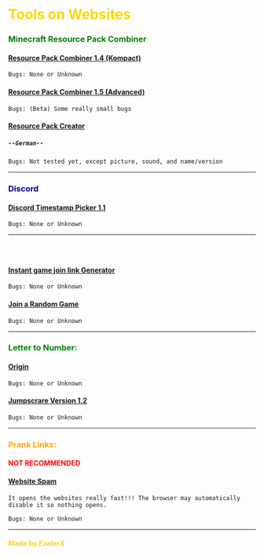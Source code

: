 # <font color="gold">Tools on Websites</font>


### <font color="green">Minecraft Resource Pack Combiner</font>

#### [Resource Pack Combiner  1.4 (Kompact)](https://exelerx.github.io/Tools-on-Websites/Minecraft/Combiner/1.4/index.html)

`Bugs: None or Unknown`

#### [Resource Pack Combiner  1.5 (Advanced)](https://exelerx.github.io/Tools-on-Websites/Minecraft/Combiner/1.5/index.html)

`Bugs: (Beta) Some really small bugs`


#### [Resource Pack Creator](https://exelerx.github.io/Tools-on-Websites/Minecraft/Combiner/Creator%20(Beta)/resourcepack-creator.html)
##### `--German--`
`Bugs: Not tested yet, except picture, sound, and name/version`

---

### <font color="darkblue">Discord</font>

#### [Discord Timestamp Picker  1.1](https://exelerx.github.io/Tools-on-Websites/Discord/index.html)

`Bugs: None or Unknown`

---
### <font color="white">Roblox</font>

#### [Instant game join link Generator](https://exelerx.github.io/Tools-on-Websites/Roblox/Join%20Game%20Link/index.html)

`Bugs: None or Unknown`

#### [Join a Random Game](https://exelerx.github.io/Tools-on-Websites/Roblox/Randome%20Game/index.html) 

`Bugs: None or Unknown`

---
### <font color="green">Letter to Number:</font>


#### [Origin](https://exelerx.github.io/Tools-on-Websites/LettertoNumber/LettertoNumber.html)

`Bugs: None or Unknown`

#### [Jumpscrare Version  1.2](https://exelerx.github.io/Tools-on-Websites/LettertoNumber/Lettertonumber.html)

`Bugs: None or Unknown`

---

### <font color="orange">Prank Links:</font>

#### <font color="red">NOT RECOMMENDED</font>

#### [Website Spam](https://exelerx.github.io/Tools-on-Websites/Prank-Links/Window_Spam.html)

`It opens the websites really fast!!! The browser may automatically disable it so nothing opens.`

`Bugs: None or Unknown`



---

#### <font color="gold">Made by ___ExelerX___</font>
